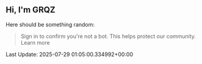 ## Hi, I'm GRQZ
Here should be something random:  
> Sign in to confirm you're not a bot. This helps protect our community. Learn more


Last Update: 2025-07-29 01:05:00.334992+00:00
